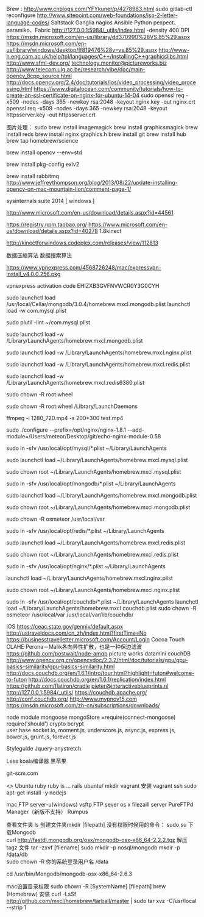 Brew :
http://www.cnblogs.com/YFYkuner/p/4278983.html
sudo gitlab-ctl reconfigure
http://www.sitepoint.com/web-foundations/iso-2-letter-language-codes/
Saltstack Ganglia   nagios  Ansible
Python pexpect、paramiko、Fabric
http://127.0.0.1:5984/_utils/index.html
-density 400 DPI
https://msdn.microsoft.com/en-us/library/dd370990%28VS.85%29.aspx
https://msdn.microsoft.com/en-us/library/windows/desktop/ff819476%28v=vs.85%29.aspx
http://www-h.eng.cam.ac.uk/help/tpl/languages/C++/InstallingC++graphicslibs.html
http://www.sfml-dev.org/
technology.monitor@pictureworks.biz
http://www.telecom.ulg.ac.be/research/vibe/doc/main-opencv_8cpp_source.html
http://docs.opencv.org/2.4/doc/tutorials/ios/video_processing/video_processing.html
https://www.digitalocean.com/community/tutorials/how-to-create-an-ssl-certificate-on-nginx-for-ubuntu-14-04
sudo openssl req -x509 -nodes -days 365 -newkey rsa:2048 -keyout nginx.key -out nginx.crt
openssl req -x509 -nodes -days 365 -newkey rsa:2048 -keyout httpsserver.key -out httpsserver.crt
 
图片处理：
sudo brew install imagemagick
brew install graphicsmagick
brew install reds
brew install nginx
graphics.h
brew install git 
brew install hub
brew tap homebrew/science

brew install opencv --env=std

brew install pkg-config exiv2

brew install rabbitmq
http://www.jeffreythompson.org/blog/2013/08/22/update-installing-opencv-on-mac-mountain-lion/comment-page-1/


sysinternals suite 2014 [ windows ]

 

http://www.microsoft.com/en-us/download/details.aspx?id=44561

https://registry.npm.taobao.org/
https://www.microsoft.com/en-us/download/details.aspx?id=40278   1.8kinect

http://kinectforwindows.codeplex.com/releases/view/112813

数据压缩算法 数据搜索算法



https://www.vpnexpress.com/4568726248/mac/expressvpn-install_v4.0.0.256.pkg

vpnexpress activation code EHIZXB3GVFNVWCR0Y3G0CYH











 sudo launchctl load /usr/local/Cellar/mongodb/3.0.4/homebrew.mxcl.mongodb.plist launchctl load -w com.mysql.plist  

sudo plutil -lint ~/com.mysql.plist   

sudo launchctl load -w  /Library/LaunchAgents/homebrew.mxcl.mongodb.plist

sudo launchctl load -w   /Library/LaunchAgents/homebrew.mxcl.nginx.plist 

sudo launchctl load -w   /Library/LaunchAgents/homebrew.mxcl.redis.plist

sudo launchctl load -w  /Library/LaunchAgents/homebrew.mxcl.redis6380.plist

sudo chown -R root:wheel



sudo chown -R root:wheel /Library/LaunchDaemons 


 



ffmpeg  -i 1280_720.mp4  -s 200*300 test.mp4



sudo ./configure --prefix=/opt/nginx/nginx-1.8.1 --add-module=/Users/meteor/Desktop/git/echo-nginx-module-0.58



sudo ln -sfv /usr/local/opt/mysql/*.plist ~/Library/LaunchAgents

sudo launchctl load ~/Library/LaunchAgents/homebrew.mxcl.mysql.plist

sudo chown root ~/Library/LaunchAgents/homebrew.mxcl.mysql.plist



sudo ln -sfv /usr/local/opt/mongodb/*.plist ~/Library/LaunchAgents

sudo launchctl load ~/Library/LaunchAgents/homebrew.mxcl.mongodb.plist

sudo chown root ~/Library/LaunchAgents/homebrew.mxcl.mongodb.plist

sudo chown  -R  osmeteor /usr/local/var





sudo ln -sfv /usr/local/opt/redis/*.plist ~/Library/LaunchAgents

sudo launchctl load ~/Library/LaunchAgents/homebrew.mxcl.redis.plist

sudo chown root ~/Library/LaunchAgents/homebrew.mxcl.redis.plist



sudo ln -sfv /usr/local/opt/nginx/*.plist ~/Library/LaunchAgents

launchctl load ~/Library/LaunchAgents/homebrew.mxcl.nginx.plist

sudo chown root ~/Library/LaunchAgents/homebrew.mxcl.nginx.plist

sudo ln -sfv /usr/local/opt/couchdb/*.plist ~/Library/LaunchAgents
launchctl load ~/Library/LaunchAgents/homebrew.mxcl.couchdb.plist
sudo chown  -R  osmeteor /usr/local/var
/usr/local/var/lib/couchdb/




IOS
https://ceac.state.gov/genniv/default.aspx 
http://ustraveldocs.com/cn_zh/index.html?firstTime=No
https://businesstravelletter.microsoft.com/Account/Login
Cocoa Touch
CLAHE  Perona－Malik各向异性扩散，也是一种保边滤波
https://github.com/postwait/node-amqp
picture works  datamini
couchDB
http://www.opencv.org.cn/opencvdoc/2.3.2/html/doc/tutorials/gpu/gpu-basics-similarity/gpu-basics-similarity.html
http://docs.couchdb.org/en/1.6.1/intro/tour.html?highlight=futon#welcome-to-futon
http://docs.couchdb.org/en/1.6.1/replication/index.html
https://github.com/flatiron/cradle
pieter@interactiveblueprints.nl
http://127.0.0.1:5984/_utils/
https://couchdb.apache.org/
http://conf.couchdb.org/
http://www.mvpnov15.com
https://msdn.microsoft.com/zh-cn/subscriptions/downloads/

node module
mongoose
mongoStore =require(connect-mongoose)
require('should') crypto bcrypt  
user hase
socket.io, moment.js, underscore.js, async.js, express.js, bower.js, grunt.js, forever.js

Styleguide Jquery-anystretch

Less
koala编译器
黑苹果


git-scm.com


<<the ruby on rails tutorial >> 
Ubuntu
ruby ruby is ...
rails
ubuntu/
mkdir
vagrant  安装
vagrant  ssh
sudo apt-get install -y nodejs




mac FTP 
server-u(windows)
vsftp
 FTP sever os x 
filezaill server
PureFTPd Manager（新版不支持）
Rumpus


查看文件夹  ls 创建文件夹mkdir [filepath] 
没有权限时候用的命令：
sudo su
  下载Mongodb  
curl http://fastdl.mongodb.org/osx/mongodb-osx-x86_64-2.2.2.tgz
解压tagz 文件
tar -zxvf [fliename]
sudo mkdir -p nosql/mongodb 
mkdir -p /data/db  
sudo chown -R 你的系统登录用户名 /data  


cd /usr/bin/Mongodb/mongodb-osx-x86_64-2.6.3 

mac设置目录权限
sudo chown -R [SystemName] [filepath]
brew (Homebrew) 
安装 curl -LsSf http://github.com/mxcl/homebrew/tarball/master | sudo tar xvz -C/usr/local --strip 1

